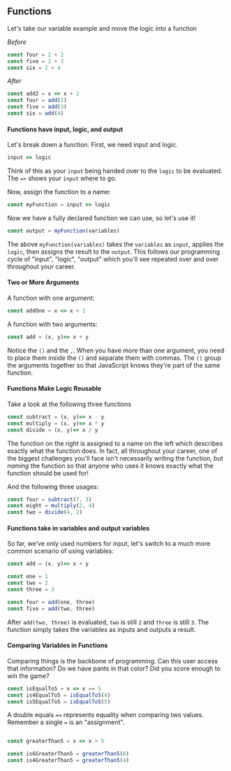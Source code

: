 ## Functions

Let's take our variable example and move the logic into a function


*Before*
```js
const four = 2 + 2
const five = 2 + 3
const six = 2 + 4
```

*After*
```js
const add2 = x => x + 2
const four = add(2)
const five = add(3)
const six = add(4)
```

#### Functions have input, logic, and output

Let's break down a function. First, we need input and logic.
```js
input => logic
```

Think of this as your `input` being handed over to the `logic` to be
evaluated. The `=>` shows your `input` where to go.


Now, assign the function to a name:

```js
const myFunction = input => logic
```

Now we have a fully declared function we can use, so let's use it!

```js
const output = myFunction(variables)
```

The above `myFunction(variables)` takes the `variables` as `input`, applies the
`logic`, then assigns the result to the `output`. This follows our programming
cycle of "input", "logic", "output" which you'll see repeated over and over
throughout your career. 


#### Two or More Arguments

A function with one argument:
```js
const addOne = x => x + 1
```

A function with two arguments:
```js
const add = (x, y)=> x + y
```

Notice the `()` and the `,`. When you have more than one argument, you need
to place them inside the `()` and separate them with commas. The `()` group
the arguments together so that JavaScript knows they're part of the same
function.

#### Functions Make Logic Reusable

Take a look at the following three functions
```js
const subtract = (x, y)=> x - y
const multiply = (x, y)=> x * y
const divide = (x, y)=> x / y
```

The function on the right is assigned to a name on the left which describes
exactly what the function does. In fact, all throughout your career, one of
the biggest challenges you'll face isn't necessarily writing the function, but
_naming_ the function so that anyone who uses it knows exactly what the function
should be used for!

And the following three usages:
```js
const four = subtract(7, 3)
const eight = multiply(2, 4)
const two = divide(4, 2)
```

#### Functions take in variables and output variables

So far, we've only used numbers for input, let's switch to a much more common
scenario of using variables:

```js
const add = (x, y)=> x + y

const one = 1
const two = 2
const three = 3

const four = add(one, three)
const five = add(two, three)
```

After `add(two, three)` is evaluated, `two` is still `2` and `three` is 
still `3`. The function simply takes the variables as inputs and outputs a
result.

#### Comparing Variables in Functions
Comparing things is the backbone of programming. Can this user access that information? Do we have pants in that color? Did you score enough to win the 
game?

```js
const isEqualTo5 = x => x == 5
const is4EqualTo5 = isEqualTo5(4)
const is5EqualTo5 = isEqualTo5(5)
```

A double equals `==` represents equality when comparing two values. Remember a
single `=` is an "assignment".

```js

const greaterThan5 = x => x > 5

const is6GreaterThan5 = greaterThan5(6)
const is4GreaterThan5 = greaterThan5(4)
```

